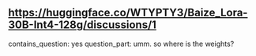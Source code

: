 ## https://huggingface.co/WTYPTY3/Baize_Lora-30B-Int4-128g/discussions/1

contains_question: yes
question_part: umm. so where is the weights?